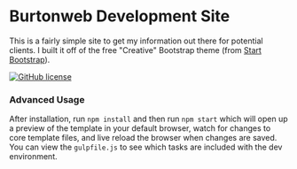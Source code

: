 # Burtonweb Development Site

This is a fairly simple site to get my information out there for potential clients.
I built it off of the free "Creative" Bootstrap theme (from [Start Bootstrap](https://startbootstrap.com)).

[![GitHub license](https://img.shields.io/badge/license-MIT-blue.svg)](https://raw.githubusercontent.com/BlackrockDigital/startbootstrap-creative/master/LICENSE)

### Advanced Usage

After installation, run `npm install` and then run `npm start` which will open up a preview of the template in your default browser, watch for changes to core template files, and live reload the browser when changes are saved. You can view the `gulpfile.js` to see which tasks are included with the dev environment.

